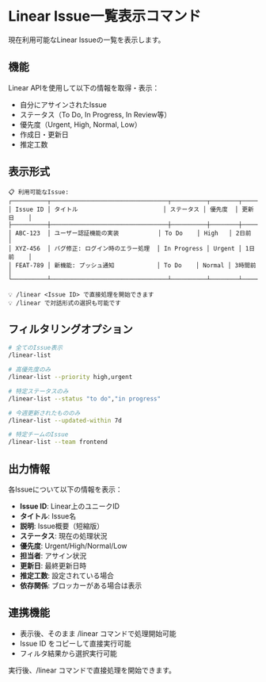 # Linear Issue一覧表示コマンド

現在利用可能なLinear Issueの一覧を表示します。

## 機能

Linear APIを使用して以下の情報を取得・表示：

- 自分にアサインされたIssue
- ステータス（To Do, In Progress, In Review等）
- 優先度（Urgent, High, Normal, Low）
- 作成日・更新日
- 推定工数

## 表示形式

```
📋 利用可能なIssue:
┌──────────┬─────────────────────────────────┬──────────┬────────┬──────────┐
│ Issue ID │ タイトル                        │ ステータス │ 優先度  │ 更新日    │
├──────────┼─────────────────────────────────┼──────────┼────────┼──────────┤
│ ABC-123  │ ユーザー認証機能の実装           │ To Do    │ High   │ 2日前    │
│ XYZ-456  │ バグ修正: ログイン時のエラー処理  │ In Progress │ Urgent │ 1日前    │
│ FEAT-789 │ 新機能: プッシュ通知            │ To Do    │ Normal │ 3時間前  │
└──────────┴─────────────────────────────────┴──────────┴────────┴──────────┘

💡 /linear <Issue ID> で直接処理を開始できます
💡 /linear で対話形式の選択も可能です
```

## フィルタリングオプション

```bash
# 全てのIssue表示
/linear-list

# 高優先度のみ
/linear-list --priority high,urgent

# 特定ステータスのみ
/linear-list --status "to do","in progress"

# 今週更新されたもののみ
/linear-list --updated-within 7d

# 特定チームのIssue
/linear-list --team frontend
```

## 出力情報

各Issueについて以下の情報を表示：

- **Issue ID**: Linear上のユニークID
- **タイトル**: Issue名
- **説明**: Issue概要（短縮版）
- **ステータス**: 現在の処理状況
- **優先度**: Urgent/High/Normal/Low
- **担当者**: アサイン状況
- **更新日**: 最終更新日時
- **推定工数**: 設定されている場合
- **依存関係**: ブロッカーがある場合は表示

## 連携機能

- 表示後、そのまま /linear コマンドで処理開始可能
- Issue ID をコピーして直接実行可能
- フィルタ結果から選択実行可能

実行後、/linear コマンドで直接処理を開始できます。
